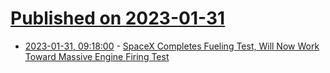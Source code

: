 # [Published on 2023-01-31](index.md)

* [2023-01-31, 09:18:00](https://soylentnews.org/article.pl?sid=23/01/30/1350233&from=rss) - [SpaceX Completes Fueling Test, Will Now Work Toward Massive Engine Firing Test](https://soylentnews.org/article.pl?sid=23/01/30/1350233&from=rss)
